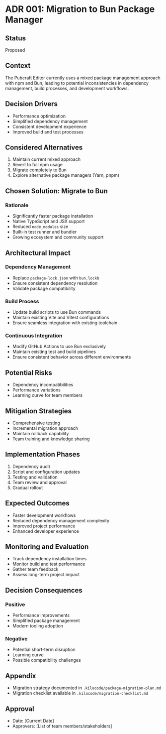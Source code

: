# ADR 001: Migration to Bun Package Manager

## Status
Proposed

## Context
The Pubcraft Editor currently uses a mixed package management approach with npm and Bun, leading to potential inconsistencies in dependency management, build processes, and development workflows.

## Decision Drivers
- Performance optimization
- Simplified dependency management
- Consistent development experience
- Improved build and test processes

## Considered Alternatives
1. Maintain current mixed approach
2. Revert to full npm usage
3. Migrate completely to Bun
4. Explore alternative package managers (Yarn, pnpm)

## Chosen Solution: Migrate to Bun

### Rationale
- Significantly faster package installation
- Native TypeScript and JSX support
- Reduced `node_modules` size
- Built-in test runner and bundler
- Growing ecosystem and community support

## Architectural Impact

### Dependency Management
- Replace `package-lock.json` with `bun.lockb`
- Ensure consistent dependency resolution
- Validate package compatibility

### Build Process
- Update build scripts to use Bun commands
- Maintain existing Vite and Vitest configurations
- Ensure seamless integration with existing toolchain

### Continuous Integration
- Modify GitHub Actions to use Bun exclusively
- Maintain existing test and build pipelines
- Ensure consistent behavior across different environments

## Potential Risks
- Dependency incompatibilities
- Performance variations
- Learning curve for team members

## Mitigation Strategies
- Comprehensive testing
- Incremental migration approach
- Maintain rollback capability
- Team training and knowledge sharing

## Implementation Phases
1. Dependency audit
2. Script and configuration updates
3. Testing and validation
4. Team review and approval
5. Gradual rollout

## Expected Outcomes
- Faster development workflows
- Reduced dependency management complexity
- Improved project performance
- Enhanced developer experience

## Monitoring and Evaluation
- Track dependency installation times
- Monitor build and test performance
- Gather team feedback
- Assess long-term project impact

## Decision Consequences
### Positive
- Performance improvements
- Simplified package management
- Modern tooling adoption

### Negative
- Potential short-term disruption
- Learning curve
- Possible compatibility challenges

## Appendix
- Migration strategy documented in `.kilocode/package-migration-plan.md`
- Migration checklist available in `.kilocode/migration-checklist.md`

## Approval
- Date: [Current Date]
- Approvers: [List of team members/stakeholders]